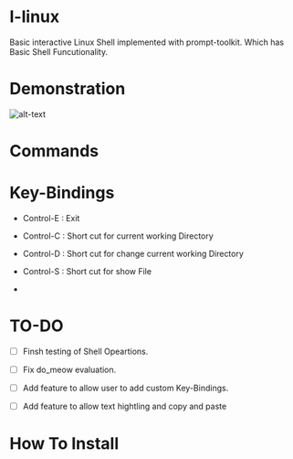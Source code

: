 # I-linux
Basic interactive Linux Shell implemented with prompt-toolkit. Which has Basic Shell Funcutionality.

# Demonstration

![alt-text](https://user-images.githubusercontent.com/10147276/34583359-6b8c72f8-f18f-11e7-90da-560dc3c76cb5.gif)


# Commands



# Key-Bindings

- Control-E : Exit

- Control-C :  Short cut for current working Directory

- Control-D : Short cut for change current working Directory

- Control-S : Short cut for show File

-





# TO-DO

- [ ] Finsh testing of Shell Opeartions.
- [ ] Fix do_meow evaluation.
- [ ] Add feature to allow user to add custom Key-Bindings.
- [ ] Add feature to allow text hightling and copy and paste





# How To Install


